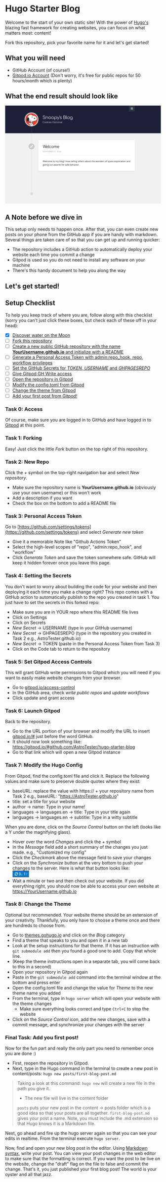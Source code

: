 # Hugo Starter Blog
Welcome to the start of your own static site! With the power of [Hugo's](https://gohugo.io) blazing fast framework for creating websites, you can focus on what matters most: content!  

Fork this repository, pick your favorite name for it and let's get started!

## What you will need

- GitHub Account (of course!)
- [Gitpod.io Account](https://gitpod.io) (Don't worry, it's free for public repos for 50 hours/month which is plenty)

## What the end result should look like 
![Website Screenshot](website.png)   

## A Note before we dive in
This setup only needs to happen once. After that, you can even create new posts on your phone from the GitHub app if you are handy with markdown. Several things are taken care of so that you can get up and running quicker:
- The repository includes a GitHub action to automatically deploy your website each time you commit a change
- Gitpod is used so you do not need to install any software on your machine
- There's this handy document to help you along the way   

Let's get started!
---   

## Setup Checklist
To help you keep track of where you are, follow along with this checklist (sorry you can't just click these boxes, but check each of these off in your head):

- [x] [Discover water on the Moon](https://www.usatoday.com/story/news/nation/2020/10/26/nasa-announce-an-exciting-new-discovery-moon-monday/6039412002/)
- [ ] [Fork this repository](#task-0-access)
- [ ] [Create a new public GitHub repository with the name **YourUsername.github.io** and initialize with a README](#task-2-new-repo)
- [ ] [Generate a Personal Access Token with admin:repo_hook, repo, workflow privileges](#task-3-personal-access-token)
- [ ] [Set the GitHub Secrets for *TOKEN*, *USERNAME* and *GHPAGESREPO*](#task-4-setting-the-secrets)
- [ ] [Give Gitpod GH Write access](#task-5-set-gitpod-access-controls)
- [ ] [Open the repository in Gitpod](#task-6-launch-gitpod)
- [ ] [Modify the config.toml from Gitpod](#task-7-modify-the-hugo-config)
- [ ] [Change the theme from Gitpod](#task-8-change-the-theme)
- [ ] [Add your first post from Gitpod!](#final-task-add-you-first-post)

### Task 0: Access
Of course, make sure you are logged in to GitHub and have logged in to [Gitpod](https://gitpod.io) at this point.   
   
### Task 1: Forking
Easy! Just click the little *Fork* button on the top right of this repository.   

### Task 2: New Repo
Click the *+* symbol on the top-right navigation bar and select *New repository*.  
- Make sure the repository name is **YourUsername.github.io** (obviously use your own username) or this won't work  
- Add a description if you want  
- Check the box on the bottom to add a README file  

### Task 3: Personal Access Token
Go to [https://github.com/settings/tokens](https://github.com/settings/tokens) and select *Generate new token*
- Give it a memorable Note like "Github Actions Token"   
- Select the high-level scopes of "repo", "admin:repo_hook", and "workflow"   
- Click *Generate Token* and save the token somewhere safe. GitHub will keep it hidden forever once you leave this page.   

### Task 4: Setting the Secrets
You don't want to worry about building the code for your website and then deploying it each time you make a change right? This repo comes with a GitHub action to automatically publish to the repo you created in task 1. You just have to set the secrets in this forked repo:   
- Make sure you are in YOUR repo where this README file lives
- Click on Settings
- Click on Secrets
- *New Secret* -> USERNAME (type in your GitHub username)
- *New Secret* -> GHPAGESREPO (type in the repository you created in Task 2 e.g., AstroTester.github.io)
- *New Secret* -> TOKEN (paste in the Personal Access Token from Task 3)
- Click on the Code tab to return to the repository

### Task 5: Set Gitpod Access Controls
This will grant GitHub write permissions to Gitpod which you will need if you want to easily make website changes from your browser.  
- Go to [gitpod.io/access-control](https://gitpod.io/access-control)
- In the GitHub area, check *write public repos* and *update workflows*
- Click update and grant access

### Task 6: Launch Gitpod
Back to the repository. 
- Go to the URL portion of your browser and modify the URL to insert <u>gitpod.io/#</u> just before the word GitHub.
- It should now look something like: https://gitpod.io/#github.com/AstroTester/hugo-starter-blog
- Go to that link which will open a new Gitpod instance

### Task 7: Modify the Hugo Config
From Gitpod, find the config.toml file and click it. Replace the following values and make sure to preserve double quotes where they exist:
- baseURL: replace the value with https:// + your repository name from Task 2 e.g., baseURL: "https://AstroTester.github.io"
- title: set a title for your website
- author -> name: Type in your name!
- languages -> languages.en -> title: Type in your title again
- languages -> languages.en -> subtitle: Type in a witty subtitle

When you are done, click on the *Source Control* button on the left (looks like a Y under the magnifying glass).
- Hover over the word *Changes* and click the + symbol
- In the *Message* field add a short summary of the changes you just made. e.g., "Customized my config"
- Click the *Checkmark* above the message field to save your changes
- Click on the *Synchronize* button at the very bottom to push your changes to the server. Here is what that button looks like:   
![Git Sync](synchronize.png)
- Wait a minute or two and then check out your website. If you did everything right, you should now be able to access your own website at https://YourUsername.github.io

### Task 8: Change the Theme
Optional but recommended. Your website theme should be an extension of your creativity. Thankfully, you only have to choose a theme once and there are hundreds to choose from.  
- Go to [themes.gohugo.io](https://themes.gohugo.io) and click on the *Blog* category
- Find a theme that speaks to you and open it in a new tab
- Look at the setup instructions for that theme. If it has an instruction with `git submodule add` then you found a good one to add. Copy that whole line.
- (Keep the theme instructions open in a separate tab, you will come back to this in a second)
- Open your repository in Gitpod again
- Paste in the `git submodule add` command into the terminal window at the bottom and press enter
- Open the config.toml file and change the value for *Theme* to the new theme name you added
- From the terminal, type in `hugo server` which will open your website with the theme changes
  - Make sure everything looks correct and type `Ctrl+C` to stop the website
- Click on the *Source Control* icon, add the new changes, save with a commit message, and synchronize your changes with the server

### Final Task: Add you first post!
Now for the fun part and really the only part you need to remember once you are done :)   

- First, reopen the repository in Gitpod.  
- Next, type in the Hugo command in the terminal to create a new post in content/posts: `hugo new posts/first-blog-post.md`

> Taking a look at this command: `hugo new` will create a new file in the path you give it.  
> - The new file will live in the content folder  
> 
> `posts` puts your new post in the content -> posts folder which is a good idea so that your posts are all together.
> `first-blog-post.md` gives your post a name. Note, you must include the .md extension so that Hugo knows it is a Markdown file.

Next, go ahead and fire up the hugo server again so that you can see your edits in realtime. From the terminal execute `hugo server`.

Now, find and open your new blog post in the editor. Using [Markdown syntax](https://guides.github.com/pdfs/markdown-cheatsheet-online.pdf), write your post.
You can view your post changes in the web editor to make sure that the formatting is correct.
If you want the post to be live on the website, change the "draft" flag on the file to false and commit the change.
That's it, you just published your first blog post! The world is your oyster and all that jazz.